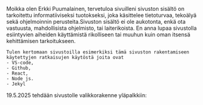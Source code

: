 Moikka olen Erkki Puumalainen, tervetuloa sivuilleni
sivuston sisältö on tarkoitettu informatiiviseksi tuotokseksi, joka käsittelee tietoturvaa, tekoälyä sekä 
ohjelmoinnin perusteita.Sivuston sisältö ei ole aukotonta, enkä ota vastuusta, mahdollisista ohjelmisto, tai laiterikoista.
En anna lupaa sivustolla esiintyvien aiheiden käyttämistä rikolliseen tai muuhun kuin oman itsensä kehittämisen tarkoitukseen. 

    Tulen kertomaan sivustoilla esimerkiksi tämä sivuston rakentamiseen käytettyjen ratkaisujen käytöstä joita ovat 
    - VS-code, 
    - Github, 
    - React, 
    - Node js.
    - Jekyl
    
    
 
  <p> 19.5.2025 tehdään sivustolle valikkorakenne yläpalkkiin:</p> 

